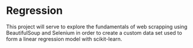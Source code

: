 # Regression
This project will serve to explore the fundamentals of web scrapping using BeautifulSoup and Selenium in order to create a custom data set used to form a linear regression model with scikit-learn.
